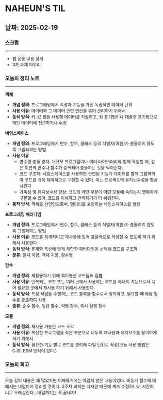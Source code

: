 # NAHEUN'S TIL 

## 날짜: 2025-02-19

### 스크럼
---
- 웹 응용 내용 정리
- 3차 과제 마무리


### 오늘의 정리 노트
---

**객체**
- **개념 정의**: 프로그래밍에서 속성과 기능을 가진 독립적인 데이터 단위 
- **사용 이유**: 데이터와 그 데이터 관련 연산을 묶어 관리하기 위해서
- **동작 방식**: 키-값 쌍을 사용해 데이터를 저장하고, 점 표기법이나 대괄호 표기법으로 해당 데이터에 접근하거나 수정

**네임스페이스**
- **개념 정의**: 프로그래밍에서 변수, 함수, 클래스 등의 식별자(이름)가 충돌하지 않도록 그룹화하는 방법
- **사용 이유**
    - 변수명 충돌 방지: 대규모 프로그램이나 여러 라이브러리와 함께 작업할 때, 같은 이름의 변수나 함수가 중복되어 충돌하는 것을 막아준다.
    - 코드 구조화: 네임스페이스를 사용하면 관련된 기능과 데이터를 함께 그룹화하여 코드를 더욱 체계적으로 구성할 수 있다. 이는 프로젝트의 유지보수성을 향상시킨다
    - 가독성 및 유지보수성 향상: 코드의 어떤 부분이 어떤 모듈에 속하는지 명확하게 구분할 수 있어, 코드를 이해하고 관리하기가 더 쉬워진다.
- **동작 방식**: 객체를 선언함으로써, 엔티티를 포함하는 네임스페이스를 생성

**프로그래밍 패러다임**
- **개념 정의**: 프로그래밍에서 변수, 함수, 클래스 등의 식별자(이름)가 충돌하지 않도록 그룹화하는 방법
- **사용 이유**: 코드를 체계적이고 재사용에 있어 효율적으로 작성할 수 있도록 하기 위해서 사용한다.
- **동작 방식**: 문제와 특성에 맞게 적합한 패러다임을 선택해 코드를 구조화
- **분류**: 절차 지향, 객체 지향, 함수형

**함수**
- **개념 정의**: 재활용하기 위해 묶어놓은 코드들의 집합
- **사용 이유**: 반복되는 코드 또는 여러 곳에서 사용하는 코드를 하나의 기능으로서 묶어 필요한 곳에서 재사용 하기 위해서 사용한다.
- **동작 방식**: 특정 작업을 수행하는 코드 블록을 함수로서 정의하고, 필요할 때 해당 함수를 호출하여 사용
- **종류**: 순수 함수, 일급 함수, 익명 함수, 즉시 실행 함수

**모듈**
- **개념 정의**: 재사용 가능한 코드 조각
- **사용 이유**: 복잡한 프로그램을 작은 부분으로 나누어 재사용과 유지보수를 용이하게 하기 위해서
- **동작 방식**: 필요한 기능 별로 코드를 분리해 파일 단위로 작성(모듈 사용 방법은 CJS, ESM 방식이 있다.)


### 오늘의 회고
---
오늘 강의 내용은 꽤 많았지만 이해하기에는 어렵지 않은 내용이었다. 비동기 함수에 대해서는 내일마저 정리할 것이다. 3주차 과제는 디자인 때문에 계속 수정하니까 시간이 너무 오래걸린다...내일까지는 꼭 끝내자!